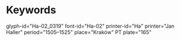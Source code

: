 # Keywords
glyph-id="Ha-02_0319"
font-id="Ha-02"
printer-id="Ha"
printer="Jan Haller"
period="1505–1525"
place="Kraków"
PT plate="165"
